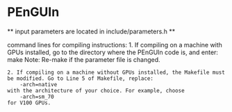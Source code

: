 # PEnGUIn

** input parameters are located in include/parameters.h **

command lines for compiling instructions:
	1. If compiling on a machine with GPUs installed, go to the directory where the PEnGUIn code is, and enter:
		make
	Note: Re-make if the parameter file is changed.

	2. If compiling on a machine without GPUs installed, the Makefile must be modified. Go to Line 5 of Makefile, replace:
		-arch=native
	with the architecture of your choice. For example, choose
		-arch=sm_70
	for V100 GPUs.
